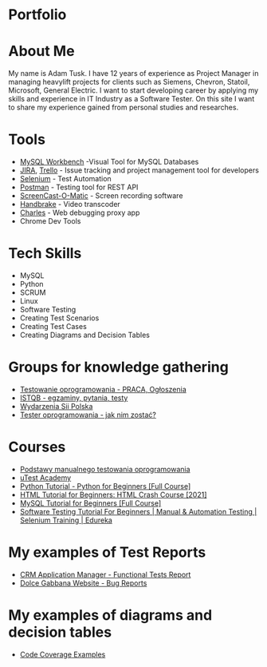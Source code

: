 # Portfolio

# About Me
My name is Adam Tusk. I have 12 years of experience as Project Manager in managing heavylift projects for clients such as Siemens, Chevron, Statoil, Microsoft, General Electric. I want to start developing career by applying my skills and experience in IT Industry as a Software Tester. On this site I want to share my experience gained from personal studies and researches. 

# Tools
* [MySQL Workbench](https://www.mysql.com/products/workbench/) -Visual Tool for MySQL Databases
* [JIRA](https://www.atlassian.com/software/jira), [Trello](https://trello.com/) - Issue tracking and project management tool for developers
* [Selenium](https://www.selenium.dev/) - Test Automation
* [Postman](https://www.postman.com/) - Testing tool for REST API
* [ScreenCast-O-Matic](https://screencast-o-matic.com/home) - Screen recording software
* [Handbrake](https://handbrake.fr/downloads.php) - Video transcoder
* [Charles](https://www.charlesproxy.com/download/) - Web debugging proxy app
* Chrome Dev Tools

# Tech Skills
* MySQL
* Python
* SCRUM
* Linux
* Software Testing
* Creating Test Scenarios 
* Creating Test Cases
* Creating Diagrams and Decision Tables

# Groups for knowledge gathering
* [Testowanie oprogramowania - PRACA, Ogłoszenia](https://www.facebook.com/groups/215557562210470/?ref=group_header)
* [ISTQB - egzaminy, pytania, testy](https://www.facebook.com/groups/194288250951242/)
* [Wydarzenia Sii Polska](https://www.facebook.com/groups/SiiPoland.events/?ref=group_header)
* [Tester oprogramowania - jak nim zostać?](https://www.facebook.com/groups/531570473876610/?ref=group_header)

# Courses
* [Podstawy manualnego testowania oprogramowania](https://www.udemy.com/course/kurs-testowania-oprogramowania/)
* [uTest Academy](https://www.utest.com/)
* [Python Tutorial - Python for Beginners [Full Course]](https://www.youtube.com/watch?v=_uQrJ0TkZlc)
* [HTML Tutorial for Beginners: HTML Crash Course [2021]](https://www.youtube.com/watch?v=qz0aGYrrlhU)
* [MySQL Tutorial for Beginners [Full Course]](https://www.youtube.com/watch?v=7S_tz1z_5bA)
* [Software Testing Tutorial For Beginners | Manual & Automation Testing | Selenium Training | Edureka](https://www.youtube.com/watch?v=T3q6QcCQZQg)

# My examples of Test Reports
* [CRM Application Manager - Functional Tests Report](https://bit.ly/3C19v8W)
* [Dolce Gabbana Website - Bug Reports](https://bit.ly/3qAtlVK)

# My examples of diagrams and decision tables
* [Code Coverage Examples](https://drive.google.com/file/d/1C5ysv_3lyfuwP1F-Hp2MOjDpekKSHjNh/view?usp=sharing)
